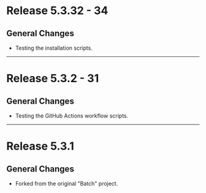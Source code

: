 # Release 5.3.32 - 34

## General Changes

- Testing the installation scripts.

______________________________________________________________________

# Release 5.3.2 - 31

## General Changes

- Testing the GitHub Actions workflow scripts.

______________________________________________________________________

# Release 5.3.1

## General Changes

- Forked from the original "Batch" project.
